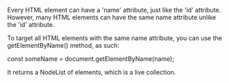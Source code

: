 Every HTML element can have a 'name' attribute, just like the 'id' attribute.
However, many HTML elements can have the same name attribute unlike the 'id'
attribute.

To target all HTML elements with the same name attribute, you can use the 
getElementByName() method, as such:

const someName = document.getElementByName(name);

It returns a NodeList of elements, which is a live collection.